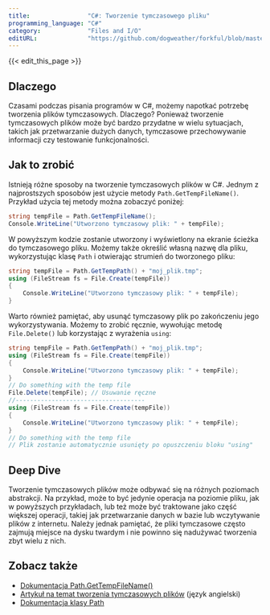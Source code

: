 ```yaml
---
title:                "C#: Tworzenie tymczasowego pliku"
programming_language: "C#"
category:             "Files and I/O"
editURL:              "https://github.com/dogweather/forkful/blob/master/content/pl/c-sharp/creating-a-temporary-file.md"
---
```


{{< edit_this_page >}}

## Dlaczego

Czasami podczas pisania programów w C#, możemy napotkać potrzebę tworzenia plików tymczasowych. Dlaczego? Ponieważ tworzenie tymczasowych plików może być bardzo przydatne w wielu sytuacjach, takich jak przetwarzanie dużych danych, tymczasowe przechowywanie informacji czy testowanie funkcjonalności.

## Jak to zrobić

Istnieją różne sposoby na tworzenie tymczasowych plików w C#. Jednym z najprostszych sposobów jest użycie metody `Path.GetTempFileName()`. Przykład użycia tej metody można zobaczyć poniżej:

```C#
string tempFile = Path.GetTempFileName();
Console.WriteLine("Utworzono tymczasowy plik: " + tempFile);
```

W powyższym kodzie zostanie utworzony i wyświetlony na ekranie ścieżka do tymczasowego pliku. Możemy także określić własną nazwę dla pliku, wykorzystując klasę `Path` i otwierając strumień do tworzonego pliku:

```C#
string tempFile = Path.GetTempPath() + "moj_plik.tmp";
using (FileStream fs = File.Create(tempFile))
{
    Console.WriteLine("Utworzono tymczasowy plik: " + tempFile);
}
```

Warto również pamiętać, aby usunąć tymczasowy plik po zakończeniu jego wykorzystywania. Możemy to zrobić ręcznie, wywołując metodę `File.Delete()` lub korzystając z wyrażenia `using`:

```C#
string tempFile = Path.GetTempPath() + "moj_plik.tmp";
using (FileStream fs = File.Create(tempFile))
{
    Console.WriteLine("Utworzono tymczasowy plik: " + tempFile);
}
// Do something with the temp file
File.Delete(tempFile); // Usuwanie ręczne
//------------------------------------
using (FileStream fs = File.Create(tempFile))
{
    Console.WriteLine("Utworzono tymczasowy plik: " + tempFile);
}
// Do something with the temp file
// Plik zostanie automatycznie usunięty po opuszczeniu bloku "using"
```

## Deep Dive

Tworzenie tymczasowych plików może odbywać się na różnych poziomach abstrakcji. Na przykład, może to być jedynie operacja na poziomie pliku, jak w powyższych przykładach, lub też może być traktowane jako część większej operacji, takiej jak przetwarzanie danych w bazie lub wczytywanie plików z internetu. Należy jednak pamiętać, że pliki tymczasowe często zajmują miejsce na dysku twardym i nie powinno się nadużywać tworzenia zbyt wielu z nich.

## Zobacz także

- [Dokumentacja Path.GetTempFileName()](https://docs.microsoft.com/pl-pl/dotnet/api/system.io.path.gettempfilename)
- [Artykuł na temat tworzenia tymczasowych plików](https://www.c-sharpcorner.com/UploadFile/4d9083/working-with-tmp-file-in-C-Sharp/) (język angielski)
- [Dokumentacja klasy Path](https://docs.microsoft.com/pl-pl/dotnet/api/system.io.path)